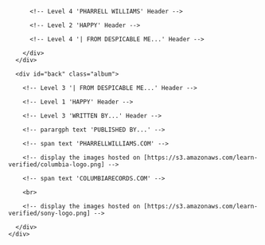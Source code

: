 <!doctype html>
<html lang="en">
  <head>
    <meta charset="UTF-8">
    <title>HTML Album Cover</title>
    <link rel="stylesheet" href="css/style.css">
  </head>
  <body>
    <div class="wrapper">
      <div id="front" class="album">
        <div id="title-box">

          <!-- Level 4 'PHARRELL WILLIAMS' Header -->

          <!-- Level 2 'HAPPY' Header -->

          <!-- Level 4 '| FROM DESPICABLE ME...' Header -->

        </div>
      </div>

      <div id="back" class="album">

        <!-- Level 3 '| FROM DESPICABLE ME...' Header -->

        <!-- Level 1 'HAPPY' Header -->

        <!-- Level 3 'WRITTEN BY...' Header -->

        <!-- parargph text 'PUBLISHED BY...' -->

        <!-- span text 'PHARRELLWILLIAMS.COM' -->

        <!-- display the images hosted on [https://s3.amazonaws.com/learn-verified/columbia-logo.png] -->

        <!-- span text 'COLUMBIARECORDS.COM' -->

        <br>

        <!-- display the images hosted on [https://s3.amazonaws.com/learn-verified/sony-logo.png] -->

      </div>
    </div>
  </body>
</html>